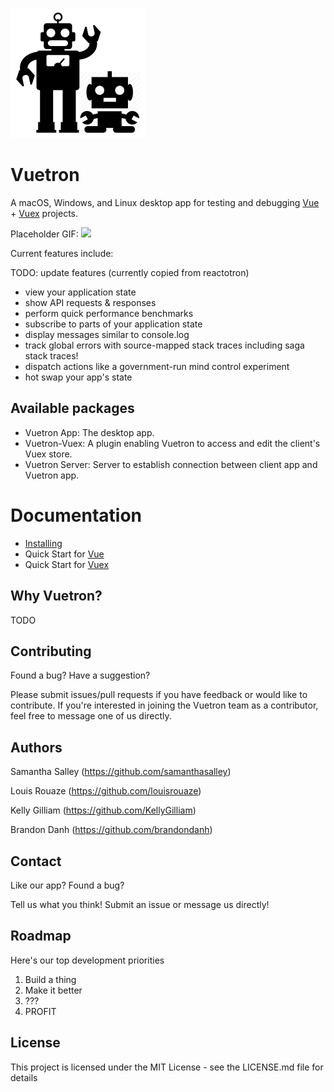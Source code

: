 ![](./docs/images/tands-logo.png)

# Vuetron
A macOS, Windows, and Linux desktop app for testing and debugging [Vue](https://vuejs.org/) + [Vuex](https://vuex.vuejs.org/en/intro.html) projects.

Placeholder GIF:
![](./docs/images/reactotron-demo-app.gif)

Current features include:

TODO: update features (currently copied from reactotron)

* view your application state
* show API requests & responses
* perform quick performance benchmarks
* subscribe to parts of your application state
* display messages similar to console.log
* track global errors with source-mapped stack traces including saga stack traces!
* dispatch actions like a government-run mind control experiment
* hot swap your app's state

## Available packages
- Vuetron App: The desktop app.
- Vuetron-Vuex: A plugin enabling Vuetron to access and edit the client's Vuex store.
- Vuetron Server: Server to establish connection between client app and Vuetron app.

# Documentation

* [Installing]()
* Quick Start for [Vue]()
* Quick Start for [Vuex]()

## Why Vuetron?

TODO

## Contributing

Found a bug? Have a suggestion?

Please submit issues/pull requests if you have feedback or would like to contribute. If you're interested in joining the Vuetron team as a contributor, feel free to message one of us directly.

## Authors

Samantha Salley (https://github.com/samanthasalley)

Louis Rouaze (https://github.com/louisrouaze)

Kelly Gilliam (https://github.com/KellyGilliam)

Brandon Danh (https://github.com/brandondanh)

## Contact

Like our app? Found a bug? 

Tell us what you think! Submit an issue or message us directly!

## Roadmap 

Here's our top development priorities

1. Build a thing
2. Make it better
3. ???
4. PROFIT

## License

This project is licensed under the MIT License - see the LICENSE.md file for details
